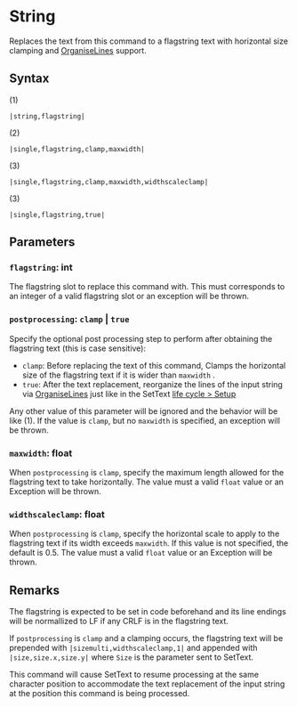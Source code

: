 # String

Replaces the text from this command to a flagstring text with horizontal size clamping and [OrganiseLines](../../Notable%20Methods/OrganiseLines.md) support.

## Syntax

(1)

````
|string,flagstring|
````

(2)

````
|single,flagstring,clamp,maxwidth|
````

(3)

````
|single,flagstring,clamp,maxwidth,widthscaleclamp|
````

(3)

````
|single,flagstring,true|
````

## Parameters

### `flagstring`:  int

The flagstring slot to replace this command with. This must corresponds to an integer of a valid flagstring slot or an exception will be thrown.

### `postprocessing`: `clamp` | `true`

Specify the optional post processing step to perform after obtaining the flagstring text (this is case sensitive):

* `clamp`: Before replacing the text of this command, Clamps the horizontal size of the flagstring text if it is wider than `maxwidth` .
* `true`: After the text replacement, reorganize the lines of the input string via [OrganiseLines](../../Notable%20Methods/OrganiseLines.md) just like in the SetText [life cycle > Setup](../../life%20cycle.md#setup)

Any other value of this parameter will be ignored and the behavior will be like (1). If the value is `clamp`, but no `maxwidth` is specified, an exception will be thrown.

### `maxwidth`: float

When `postprocessing` is `clamp`, specify the maximum length allowed for the flagstring text to take horizontally. The value must a valid `float` value or an Exception will be thrown.

### `widthscaleclamp`: float

When `postprocessing` is `clamp`, specify the horizontal scale to apply to the flagstring text if its width exceeds `maxwidth`. If this value is not specified, the default is 0.5. The value must a valid `float` value or an Exception will be thrown.

## Remarks

The flagstring is expected to be set in code beforehand and its line endings will be normallized to LF if any CRLF is in the flagstring text.

If `postprocessing` is `clamp` and a clamping occurs, the flagstring text will be prepended with `|sizemulti,widthscaleclamp,1|` and appended with `|size,size.x,size.y|` where `Size` is the parameter sent to SetText.

This command will cause SetText to resume processing at the same character position to accommodate the text replacement of the input string at the position this command is being processed.

